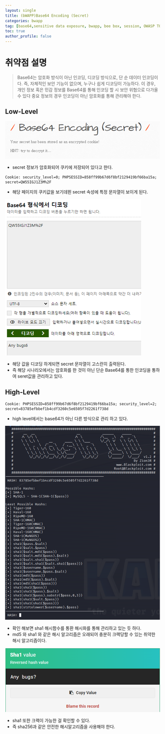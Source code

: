 ```yaml
---
layout: single
title: (bWAPP)Base64 Encoding (Secret)
categories: bwapp
tag: [base64,sensitive data exposure, bwapp, bee box, session, OWASP TOP 10, OWASP]
toc: true
author_profile: false
---
```


# 취약점 설명
> Base64는 암호화 방식이 아닌 인코딩, 디코딩 방식으로, 단 순 데이터 인코딩이다. 즉, 자체적인 보안 기능이 없으며, 누구나 쉽게 디코딩이 가능하다. 이 경우, 개인 정보 혹은 민감 정보를 Base64를 통해 인코딩 할 시 보안 위협으로 다가올 수 있다 중요 정보의 경우 인코딩이 아닌 암호화를 통해 관리해야 한다.

## Low-Level

![그림 1-1](/assets/image/bwapp/sensitive%20data%20exposure/Base64%20Encoding%20(Secret)/image.png)
- secret 정보가 암호화되어 쿠키에 저장되어 있다고 한다.

```
Cookie: security_level=0; PHPSESSID=858ff99b67d6f8bf2129419bf66ba15a; secret=QW55IGJ1Z3M%2F
```

- 해당 페이지의 쿠키값을 보기데묀 secret 속성에 특정 문자열이 보이게 된다.

![그림 1-2](/assets/image/bwapp/sensitive%20data%20exposure/Base64%20Encoding%20(Secret)/image-1.png)
- 해당 값을 디코딩 하게되면 secret 문자열이 고스란히 출력된다.
- 즉 해당 시나리오에서는 암호화를 한 것이 아닌 단순 Base64를 통한 인코딩을 통하여 seret값을 관리하고 있다.

## High-Level

```
Cookie: PHPSESSID=858ff99b67d6f8bf2129419bf66ba15a; security_level=2; secret=83785efbbef1b4cdf3260c5e6505f7d2261f738d
```
- high level에서는 base64가 아닌 다른 방식으로 관리 하고 있다.

![그림 1-3](/assets/image/bwapp/sensitive%20data%20exposure/Base64%20Encoding%20(Secret)/image-2.png)
- 확인 해보면 sha1 해시함수를 통환 해시화를 통해 관리하고 있는 듯 하다.
- md5 와 sha1 와 같은 해시 알고리즘은 오래되어 충분히 크랙당할 수 있는 취약한 해시 알고리즘이다.

![그림 1-4](/assets/image/bwapp/sensitive%20data%20exposure/Base64%20Encoding%20(Secret)/image-3.png)
- sha1 또한 크랙이 가능한 걸 확인할 수 있다.
- 즉 sha256과 같은 안전한 해시알고리즘을 사용해야 한다.

